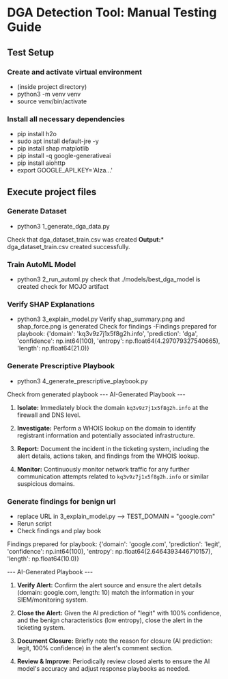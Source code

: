 # DGA Detection Tool: Manual Testing Guide

## Test Setup

### Create and activate virtual environment
  - (inside project directory)
  - python3 -m venv venv
  - source venv/bin/activate

### Install all necessary dependencies
- pip install h2o
- sudo apt install default-jre -y
- pip install shap matplotlib
- pip install -q google-generativeai
- pip install aiohttp
- export GOOGLE_API_KEY='AIza...'

## Execute project files

### Generate Dataset
- python3 1_generate_dga_data.py

Check that dga_dataset_train.csv was created
**Output:*** dga_dataset_train.csv created successfully.

### Train AutoML Model
- python3 2_run_automl.py
check that ./models/best_dga_model is created
check for MOJO artifact 

### Verify SHAP Explanations
- python3 3_explain_model.py
Verify shap_summary.png and shap_force.png is generated
Check for findings
-Findings prepared for playbook:
{'domain': 'kq3v9z7j1x5f8g2h.info', 'prediction': 'dga', 'confidence': np.int64(100), 'entropy': np.float64(4.297079327540665), 'length': np.float64(21.0)}


### Generate Prescriptive Playbook
- python3 4_generate_prescriptive_playbook.py

Check from generated playbook
--- AI-Generated Playbook ---
1. **Isolate:** Immediately block the domain `kq3v9z7j1x5f8g2h.info` at the firewall and DNS level.

2. **Investigate:** Perform a WHOIS lookup on the domain to identify registrant information and potentially associated infrastructure.

3. **Report:**  Document the incident in the ticketing system, including the alert details, actions taken, and findings from the WHOIS lookup.

4. **Monitor:**  Continuously monitor network traffic for any further communication attempts related to `kq3v9z7j1x5f8g2h.info` or similar suspicious domains.

### Generate findings for benign url
- replace URL in 3_explain_model.py --> TEST_DOMAIN = "google.com"
- Rerun script
- Check findings and play book

Findings prepared for playbook:
{'domain': 'google.com', 'prediction': 'legit', 'confidence': np.int64(100), 'entropy': np.float64(2.6464393446710157), 'length': np.float64(10.0)}

--- AI-Generated Playbook ---
1. **Verify Alert:** Confirm the alert source and ensure the alert details (domain: google.com, length: 10) match the information in your SIEM/monitoring system.

2. **Close the Alert:** Given the AI prediction of "legit" with 100% confidence, and the benign characteristics (low entropy), close the alert in the ticketing system.

3. **Document Closure:** Briefly note the reason for closure (AI prediction: legit, 100% confidence) in the alert's comment section.

4. **Review & Improve:**  Periodically review closed alerts to ensure the AI model's accuracy and adjust response playbooks as needed.





